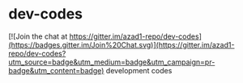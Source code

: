 # dev-codes

[![Join the chat at https://gitter.im/azad1-repo/dev-codes](https://badges.gitter.im/Join%20Chat.svg)](https://gitter.im/azad1-repo/dev-codes?utm_source=badge&utm_medium=badge&utm_campaign=pr-badge&utm_content=badge)
development codes
